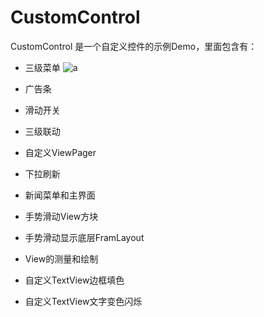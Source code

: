 # CustomControl
CustomControl 是一个自定义控件的示例Demo，里面包含有：
  * 三级菜单
  ![a](https://github.com/jweihao/CustomControl/imgs/1.png)
  * 广告条
  * 滑动开关
  * 三级联动
  * 自定义ViewPager
  * 下拉刷新
  * 新闻菜单和主界面
  
  * 手势滑动View方块
  * 手势滑动显示底层FramLayout
  * View的测量和绘制
  * 自定义TextView边框填色
  * 自定义TextView文字变色闪烁
